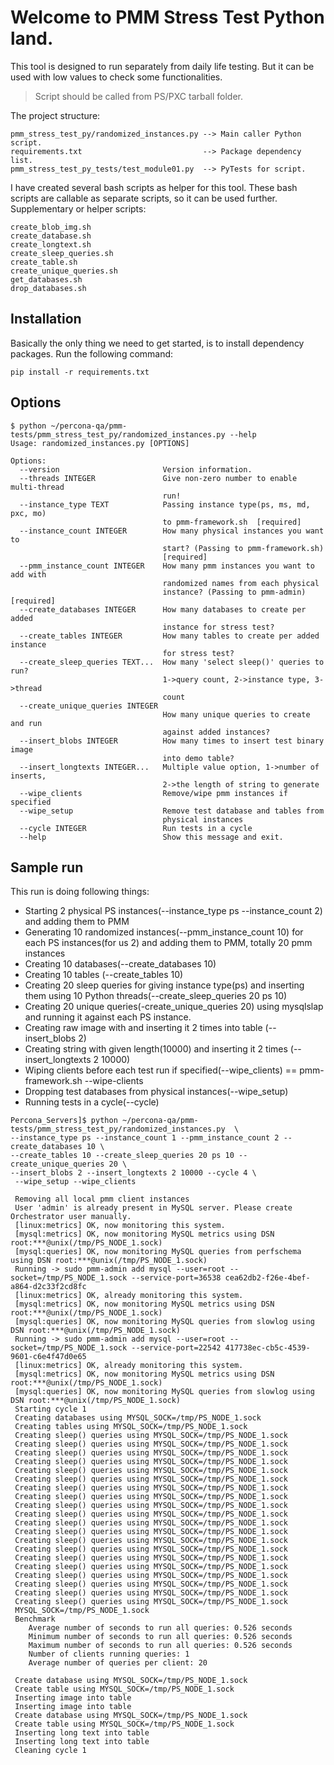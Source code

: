 # Welcome to PMM Stress Test Python land.

This tool is designed to run separately from daily life testing.
But it can be used with low values to check some functionalities.
  > Script should be called from PS/PXC tarball folder.

The project structure:
```
pmm_stress_test_py/randomized_instances.py --> Main caller Python script.
requirements.txt                           --> Package dependency list.
pmm_stress_test_py_tests/test_module01.py  --> PyTests for script.
```

I have created several bash scripts as helper for this tool.
These bash scripts are callable as separate scripts, so it can be used further.
Supplementary or helper scripts:
```
create_blob_img.sh                        
create_database.sh                        
create_longtext.sh                        
create_sleep_queries.sh
create_table.sh
create_unique_queries.sh
get_databases.sh
drop_databases.sh
```

## Installation
Basically the only thing we need to get started, is to install dependency packages.
Run the following command:

```
pip install -r requirements.txt
```

## Options
```
$ python ~/percona-qa/pmm-tests/pmm_stress_test_py/randomized_instances.py --help
Usage: randomized_instances.py [OPTIONS]

Options:
  --version                       Version information.
  --threads INTEGER               Give non-zero number to enable multi-thread
                                  run!
  --instance_type TEXT            Passing instance type(ps, ms, md, pxc, mo)
                                  to pmm-framework.sh  [required]
  --instance_count INTEGER        How many physical instances you want to
                                  start? (Passing to pmm-framework.sh)
                                  [required]
  --pmm_instance_count INTEGER    How many pmm instances you want to add with
                                  randomized names from each physical
                                  instance? (Passing to pmm-admin)  [required]
  --create_databases INTEGER      How many databases to create per added
                                  instance for stress test?
  --create_tables INTEGER         How many tables to create per added instance
                                  for stress test?
  --create_sleep_queries TEXT...  How many 'select sleep()' queries to run?
                                  1->query count, 2->instance type, 3->thread
                                  count
  --create_unique_queries INTEGER
                                  How many unique queries to create and run
                                  against added instances?
  --insert_blobs INTEGER          How many times to insert test binary image
                                  into demo table?
  --insert_longtexts INTEGER...   Multiple value option, 1->number of inserts,
                                  2->the length of string to generate
  --wipe_clients                  Remove/wipe pmm instances if specified
  --wipe_setup                    Remove test database and tables from
                                  physical instances
  --cycle INTEGER                 Run tests in a cycle
  --help                          Show this message and exit.
```


## Sample run
This run is doing following things:
* Starting 2 physical PS instances(--instance_type ps --instance_count 2) and adding them to PMM
* Generating 10 randomized instances(--pmm_instance_count 10) for each PS instances(for us 2) and adding them to PMM, totally 20 pmm instances
* Creating 10 databases(--create_databases 10)
* Creating 10 tables (--create_tables 10)
* Creating 20 sleep queries for giving instance type(ps) and inserting them using 10 Python threads(--create_sleep_queries 20 ps 10)
* Creating 20 unique queries(-create_unique_queries 20) using mysqlslap and running it against each PS instance.
* Creating raw image with and inserting it 2 times into table (--insert_blobs 2)
* Creating string with given length(10000) and inserting it 2 times (--insert_longtexts 2 10000)
* Wiping clients before each test run if specified(--wipe_clients) == pmm-framework.sh --wipe-clients
* Dropping test databases from physical instances(--wipe_setup)
* Running tests in a cycle(--cycle)

```
Percona_Servers]$ python ~/percona-qa/pmm-tests/pmm_stress_test_py/randomized_instances.py  \
--instance_type ps --instance_count 1 --pmm_instance_count 2 --create_databases 10 \
--create_tables 10 --create_sleep_queries 20 ps 10 --create_unique_queries 20 \
--insert_blobs 2 --insert_longtexts 2 10000 --cycle 4 \
 --wipe_setup --wipe_clients

 Removing all local pmm client instances
 User 'admin' is already present in MySQL server. Please create Orchestrator user manually.
 [linux:metrics] OK, now monitoring this system.
 [mysql:metrics] OK, now monitoring MySQL metrics using DSN root:***@unix(/tmp/PS_NODE_1.sock)
 [mysql:queries] OK, now monitoring MySQL queries from perfschema using DSN root:***@unix(/tmp/PS_NODE_1.sock)
 Running -> sudo pmm-admin add mysql --user=root --socket=/tmp/PS_NODE_1.sock --service-port=36538 cea62db2-f26e-4bef-a864-d2c33f2cd8fc
 [linux:metrics] OK, already monitoring this system.
 [mysql:metrics] OK, now monitoring MySQL metrics using DSN root:***@unix(/tmp/PS_NODE_1.sock)
 [mysql:queries] OK, now monitoring MySQL queries from slowlog using DSN root:***@unix(/tmp/PS_NODE_1.sock)
 Running -> sudo pmm-admin add mysql --user=root --socket=/tmp/PS_NODE_1.sock --service-port=22542 417738ec-cb5c-4539-9601-c6e4f47d0e65
 [linux:metrics] OK, already monitoring this system.
 [mysql:metrics] OK, now monitoring MySQL metrics using DSN root:***@unix(/tmp/PS_NODE_1.sock)
 [mysql:queries] OK, now monitoring MySQL queries from slowlog using DSN root:***@unix(/tmp/PS_NODE_1.sock)
 Starting cycle 1
 Creating databases using MYSQL_SOCK=/tmp/PS_NODE_1.sock
 Creating tables using MYSQL_SOCK=/tmp/PS_NODE_1.sock
 Creating sleep() queries using MYSQL_SOCK=/tmp/PS_NODE_1.sock
 Creating sleep() queries using MYSQL_SOCK=/tmp/PS_NODE_1.sock
 Creating sleep() queries using MYSQL_SOCK=/tmp/PS_NODE_1.sock
 Creating sleep() queries using MYSQL_SOCK=/tmp/PS_NODE_1.sock
 Creating sleep() queries using MYSQL_SOCK=/tmp/PS_NODE_1.sock
 Creating sleep() queries using MYSQL_SOCK=/tmp/PS_NODE_1.sock
 Creating sleep() queries using MYSQL_SOCK=/tmp/PS_NODE_1.sock
 Creating sleep() queries using MYSQL_SOCK=/tmp/PS_NODE_1.sock
 Creating sleep() queries using MYSQL_SOCK=/tmp/PS_NODE_1.sock
 Creating sleep() queries using MYSQL_SOCK=/tmp/PS_NODE_1.sock
 Creating sleep() queries using MYSQL_SOCK=/tmp/PS_NODE_1.sock
 Creating sleep() queries using MYSQL_SOCK=/tmp/PS_NODE_1.sock
 Creating sleep() queries using MYSQL_SOCK=/tmp/PS_NODE_1.sock
 Creating sleep() queries using MYSQL_SOCK=/tmp/PS_NODE_1.sock
 Creating sleep() queries using MYSQL_SOCK=/tmp/PS_NODE_1.sock
 Creating sleep() queries using MYSQL_SOCK=/tmp/PS_NODE_1.sock
 Creating sleep() queries using MYSQL_SOCK=/tmp/PS_NODE_1.sock
 Creating sleep() queries using MYSQL_SOCK=/tmp/PS_NODE_1.sock
 Creating sleep() queries using MYSQL_SOCK=/tmp/PS_NODE_1.sock
 Creating sleep() queries using MYSQL_SOCK=/tmp/PS_NODE_1.sock
 MYSQL_SOCK=/tmp/PS_NODE_1.sock
 Benchmark
 	Average number of seconds to run all queries: 0.526 seconds
 	Minimum number of seconds to run all queries: 0.526 seconds
 	Maximum number of seconds to run all queries: 0.526 seconds
 	Number of clients running queries: 1
 	Average number of queries per client: 20

 Create database using MYSQL_SOCK=/tmp/PS_NODE_1.sock
 Create table using MYSQL_SOCK=/tmp/PS_NODE_1.sock
 Inserting image into table
 Inserting image into table
 Create database using MYSQL_SOCK=/tmp/PS_NODE_1.sock
 Create table using MYSQL_SOCK=/tmp/PS_NODE_1.sock
 Inserting long text into table
 Inserting long text into table
 Cleaning cycle 1
```
